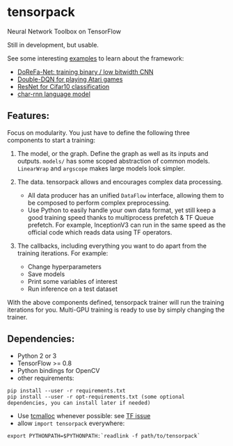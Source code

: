 # tensorpack
Neural Network Toolbox on TensorFlow

Still in development, but usable.

See some interesting [examples](examples) to learn about the framework:

+ [DoReFa-Net: training binary / low bitwidth CNN](examples/DoReFa-Net)
+ [Double-DQN for playing Atari games](examples/Atari2600)
+ [ResNet for Cifar10 classification](examples/ResNet)
+ [char-rnn language model](examples/char-rnn)

## Features:

Focus on modularity. You just have to define the following three components to start a training:

1. The model, or the graph. Define the graph as well as its inputs and outputs. `models/` has some scoped abstraction of common models.
	`LinearWrap` and `argscope` makes large models look simpler.

2. The data. tensorpack allows and encourages complex data processing.

	+ All data producer has an unified `DataFlow` interface, allowing them to be composed to perform complex preprocessing.
	+ Use Python to easily handle your own data format, yet still keep a good training speed thanks to multiprocess prefetch & TF Queue prefetch.
	For example, InceptionV3 can run in the same speed as the official code which reads data using TF operators.

3. The callbacks, including everything you want to do apart from the training iterations. For example:
	+ Change hyperparameters
	+ Save models
	+ Print some variables of interest
	+ Run inference on a test dataset

With the above components defined, tensorpack trainer will run the training iterations for you.
Multi-GPU training is ready to use by simply changing the trainer.

## Dependencies:

+ Python 2 or 3
+ TensorFlow >= 0.8
+ Python bindings for OpenCV
+ other requirements:
```
pip install --user -r requirements.txt
pip install --user -r opt-requirements.txt (some optional dependencies, you can install later if needed)
```
+ Use [tcmalloc](http://goog-perftools.sourceforge.net/doc/tcmalloc.html) whenever possible: see [TF issue](https://github.com/tensorflow/tensorflow/issues/2942)
+ allow `import tensorpack` everywhere:
```
export PYTHONPATH=$PYTHONPATH:`readlink -f path/to/tensorpack`
```
